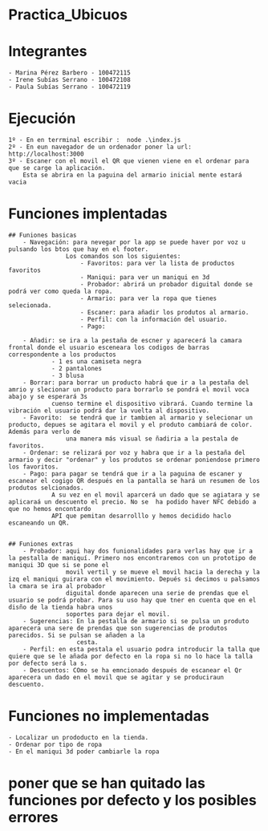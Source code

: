 # Practica_Ubicuos

# Integrantes
    - Marina Pérez Barbero - 100472115
    - Irene Subías Serrano - 100472108 
    - Paula Subías Serrano - 100472119


# Ejecución 
    1º - En en terrminal escribir :  node .\index.js
    2º - En eun navegador de un ordenador poner la url: http://localhost:3000
    3º - Escaner con el movil el QR que vienen viene en el ordenar para que se carge la aplicación. 
        Esta se abrira en la paguina del armario inicial mente estará vacia

# Funciones implentadas

    ## Funiones basicas 
        - Navegación: para nevegar por la app se puede haver por voz u pulsando los btos que hay en el footer. 
                    Los comandos son los siguientes:
                        - Favoritos: para ver la lista de productos favoritos
                        - Maniqui: para ver un maniqui en 3d
                        - Probador: abrirá un probador diguital donde se podrá ver como queda la ropa.
                        - Armario: para ver la ropa que tienes selecionada.
                        - Escaner: para añadir los produtos al armario.
                        - Perfil: con la información del usuario.
                        - Pago:
                        
        - Añadir: se ira a la pestaña de escner y aparecerá la camara frontal donde el usuario esceneara los codigos de barras correspondente a los productos 
                - 1 es una camiseta negra 
                - 2 pantalones
                - 3 blusa
        - Borrar: para borrar un producto habrá que ir a la pestaña del amrio y slecionar un producto para borrarlo se pondrá el movil voca abajo y se esperará 3s
                cuenso termine el dispositivo vibrará. Cuando termine la vibración el usuario podrá dar la vuelta al dispositivo.
        - Favorito:  se tendrá que ir tambien al armario y selecionar un producto, depues se agitara el movil y el produto cambiará de color. Además para verlo de 
                    una manera más visual se ñadiria a la pestala de favoritos.
        - Ordenar: se relizará por voz y habra que ir a la pestaña del armario y decir "ordenar" y los produtos se ordenar poniendose primero los favoritos. 
        - Pago: para pagar se tendrá que ir a la paguina de escaner y escanear el cogigo QR después en la pantalla se hará un resumen de los produtos selcionados. 
                A su vez en el movil aparcerá un dado que se agiatara y se aplicaraá un descuento el precio. No se  ha podido haver NFC debido a que no hemos encontardo
                API que pemitan desarrolllo y hemos decidido haclo escaneando un QR.
    

    ## Funiones extras
        - Probador: aqui hay dos funionalidades para verlas hay que ir a la pestalla de maniquí. Primero nos encontraremos con un prototipo de maniqui 3D que si se pone el 
                    movil vertil y se mueve el movil hacia la derecha y la izq el maniqui guirara con el movimiento. Depués si decimos u palsamos la cmara se ira al probador 
                    diguital donde aparecen una serie de prendas que el usuario se podrá probar. Para su uso hay que tner en cuenta que en el disño de la tienda habra unos 
                    soportes para dejar el movil.
        - Sugerencias: En la pestalla de armario si se pulsa un produto aparecera una sere de prendas que son sugerencias de produtos parecidos. Si se pulsan se añaden a la
                       cesta.
        - Perfil: en esta pestala el usuario podra introducir la talla que quiere que se le añada por defecto en la ropa si no lo hace la talla por defecto será la s.
        - Descuentos: COmo se ha emncionado después de escanear el Qr aparecera un dado en el movil que se agitar y se produciraun descuento.



# Funciones no implementadas
    - Localizar un prododucto en la tienda.
    - Ordenar por tipo de ropa
    - En el maniqui 3d poder cambiarle la ropa



# poner que se han quitado las funciones por defecto y los posibles errores